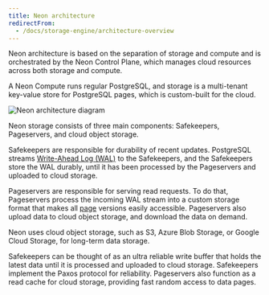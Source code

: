 ```yaml
---
title: Neon architecture
redirectFrom:
  - /docs/storage-engine/architecture-overview
---
```


Neon architecture is based on the separation of storage and compute and is orchestrated by the Neon Control Plane, which manages cloud resources across both storage and compute.

A Neon Compute runs regular PostgreSQL, and storage is a multi-tenant key-value store for PostgreSQL pages, which is custom-built for the cloud.

![Neon architecture diagram](/docs-images/neon_architecture_2.png)

Neon storage consists of three main components: Safekeepers, Pageservers, and cloud object storage.

Safekeepers are responsible for durability of recent updates.
PostgreSQL streams [Write-Ahead Log (WAL)](../glossary#postgres) to the Safekeepers, and the Safekeepers store the WAL durably, until it has been processed by the Pageservers and uploaded to cloud storage.

Pageservers are responsible for serving read requests. To do that, Pageservers process the incoming WAL stream into a custom storage format that makes all [page](../glossary#postgres) versions easily accessible. Pageservers also upload data to cloud object storage, and download the data on demand.

Neon uses cloud object storage, such as S3, Azure Blob Storage, or Google Cloud Storage, for long-term data storage.

Safekeepers can be thought of as an ultra reliable write buffer that holds the latest data until it is processed and uploaded to cloud storage. Safekeepers implement the Paxos protocol for reliability. Pageservers also function as a read cache for cloud storage, providing fast random access to data pages.